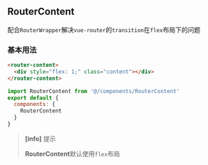 ## RouterContent
配合`RouterWrapper`解决`vue-router`的`transition`在`flex`布局下的问题

### 基本用法
```html
<router-content>
  <div style="flex: 1;" class="content"></div>
</router-content>
```
```js
import RouterContent from '@/components/RouterContent'
export default {
  components: {
    RouterContent
  }
}
```
> **[info]** 提示
>
> **RouterContent**默认使用`flex`布局
